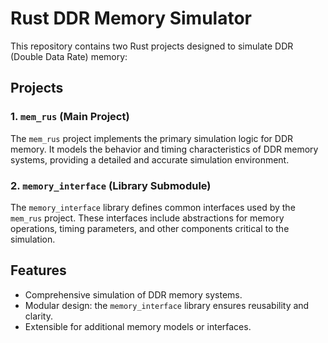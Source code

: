 # Rust DDR Memory Simulator

This repository contains two Rust projects designed to simulate DDR (Double Data Rate) memory:

## Projects

### 1. **`mem_rus` (Main Project)**
The `mem_rus` project implements the primary simulation logic for DDR memory. It models the behavior and timing characteristics of DDR memory systems, providing a detailed and accurate simulation environment.

### 2. **`memory_interface` (Library Submodule)**
The `memory_interface` library defines common interfaces used by the `mem_rus` project. These interfaces include abstractions for memory operations, timing parameters, and other components critical to the simulation.

## Features
- Comprehensive simulation of DDR memory systems.
- Modular design: the `memory_interface` library ensures reusability and clarity.
- Extensible for additional memory models or interfaces.
